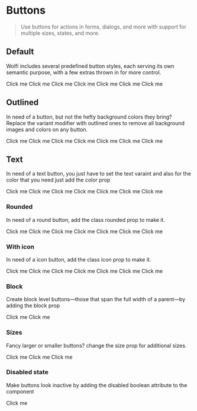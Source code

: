 # Buttons

> Use buttons for actions in forms, dialogs, and more with support for multiple sizes, states, and more.

## Default

Wolfi includes several predefined button styles, each serving its own semantic purpose, with a few extras thrown in for more control.

<w-button :style="{ marginTop: '1em' }">Click me</w-button>
<w-button color="info" :style="{ marginTop: '1em' }">Click me</w-button>
<w-button color="success" :style="{ marginTop: '1em' }">Click me</w-button>
<w-button color="danger" :style="{ marginTop: '1em' }">Click me</w-button>
<w-button color="warning" :style="{ marginTop: '1em' }">Click me</w-button>
<w-button color="default" :style="{ marginTop: '1em' }">Click me</w-button>
<w-button color="secondary" :style="{ marginTop: '1em' }">Click me</w-button>

## Outlined

In need of a button, but not the hefty background colors they bring? Replace the variant modifier with outlined ones to remove all background images and colors on any button.

<w-button variant="outlined" :style="{ marginTop: '1em' }">Click me</w-button>
<w-button variant="outlined" color="info" :style="{ marginTop: '1em' }">Click me</w-button>
<w-button variant="outlined" color="success" :style="{ marginTop: '1em' }">Click me</w-button>
<w-button variant="outlined" color="danger" :style="{ marginTop: '1em' }">Click me</w-button>
<w-button variant="outlined" color="warning" :style="{ marginTop: '1em' }">Click me</w-button>
<w-button variant="outlined" color="default" :style="{ marginTop: '1em' }">Click me</w-button>
<w-button variant="outlined" color="secondary" :style="{ marginTop: '1em' }">Click me</w-button>

## Text

In need of a text button, you just have to set the text varaint and also for the color that you need just add the color prop

<w-button variant="text" :style="{ marginTop: '1em' }">Click me</w-button>
<w-button variant="text" color="info" :style="{ marginTop: '1em' }">Click me</w-button>
<w-button variant="text" color="success" :style="{ marginTop: '1em' }">Click me</w-button>
<w-button variant="text" color="danger" :style="{ marginTop: '1em' }">Click me</w-button>
<w-button variant="text" color="warning" :style="{ marginTop: '1em' }">Click me</w-button>
<w-button variant="text" color="default" :style="{ marginTop: '1em' }">Click me</w-button>
<w-button variant="text" color="secondary" :style="{ marginTop: '1em' }">Click me</w-button>

### Rounded

In need of a round button, add the class rounded prop to make it.

<w-button rounded :style="{ marginTop: '1em' }">Click me</w-button>
<w-button rounded color="info" :style="{ marginTop: '1em' }">Click me</w-button>
<w-button rounded color="success" :style="{ marginTop: '1em' }">Click me</w-button>
<w-button rounded color="danger" :style="{ marginTop: '1em' }">Click me</w-button>
<w-button rounded color="warning" :style="{ marginTop: '1em' }">Click me</w-button>
<w-button rounded color="default" :style="{ marginTop: '1em' }">Click me</w-button>
<w-button rounded color="secondary" :style="{ marginTop: '1em' }">Click me</w-button>

### With icon

In need of a icon button, add the class icon prop to make it.

<w-button icon="address-card" :style="{ marginTop: '1em' }">Click me</w-button>
<w-button icon="address-card" color="info" :style="{ marginTop: '1em' }">Click me</w-button>
<w-button icon="address-card" color="success" :style="{ marginTop: '1em' }">Click me</w-button>
<w-button icon="address-card" color="danger" :style="{ marginTop: '1em' }">Click me</w-button>
<w-button icon="address-card" color="warning" :style="{ marginTop: '1em' }">Click me</w-button>
<w-button icon="address-card" color="default" :style="{ marginTop: '1em' }">Click me</w-button>
<w-button icon="address-card" color="secondary" :style="{ marginTop: '1em' }">Click me</w-button>

### Block

Create block level buttons—those that span the full width of a parent—by adding the block prop

<w-button block :style="{ marginTop: '1em' }">Click me</w-button>
<w-button block color="secondary" :style="{ marginTop: '1em' }">Click me</w-button>

### Sizes

Fancy larger or smaller buttons? change the size prop for additional sizes.

<w-button size="sm" :style="{ marginTop: '1em' }">Click me</w-button>
<w-button :style="{ marginTop: '1em' }">Click me</w-button>
<w-button size="lg" :style="{ marginTop: '1em' }">Click me</w-button>

### Disabled state

Make buttons look inactive by adding the disabled boolean attribute to the component

<w-button disabled :style="{ marginTop: '1em' }">Click me</w-button>
